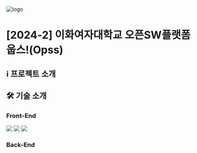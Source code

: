 ![logo](https://github.com/user-attachments/assets/da2332b0-fe96-4c2f-bb0f-9efdd3468b13)

# [2024-2] 이화여자대학교 오픈SW플랫폼 웁스!(Opss) 

## ℹ️ 프로젝트 소개

## 🛠️ 기술 소개

### Front-End
<img src="https://img.shields.io/badge/HTML-%23E34F26?style=flat&logo=HTML5&logoColor=white"> <img src="https://img.shields.io/badge/CSS-%231572B6?style=flat&logo=CSS3&logoColor=white"> <img src="https://img.shields.io/badge/Javascript-%23F7DF1E?style=flat&logo=Javascript&logoColor=white">

### Back-End
